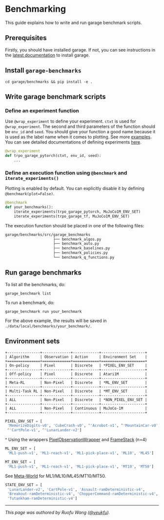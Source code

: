 # Benchmarking

This guide explains how to write and run garage benchmark scripts.

## Prerequisites

Firstly, you should have installed garage. If not, you can see instructions in
the [latest documentation](installation.rst) to install garage.

## Install `garage-benchmarks`

`cd garage/benchmarks && pip install -e .`

## Write garage benchmark scripts

### Define an experiment function

Use `@wrap_experiment` to define your experiment. `ctxt` is used for
`@wrap_experiment`.
The second and third parameters of the function should be `env_id` and `seed`.
You should give your function a good name because it is used as the label name
when it comes to plotting. See more [examples](https://github.com/rlworkgroup/garage/tree/master/benchmarks/src/garage_benchmarks/experiments).
You can see detailed documentations of defining experiments [here](experiments.rst).

```py
@wrap_experiment
def trpo_garage_pytorch(ctxt, env_id, seed):
    ...
```

### Define an execution function using `@benchmark` and `iterate_experiments()`

Plotting is enabled by default. You can explicitly disable it by defining
`@benchmark(plot=False)`.

```py
@benchmark
def your_benchmarks():
    iterate_experiments(trpo_garage_pytorch, MuJoCo1M_ENV_SET)
    iterate_experiments(trpo_garage_tf, MuJoCo1M_ENV_SET)
```

The execution function should be placed in one of the following files:

```bash
garage/benchmarks/src/garage_benchmarks
                      ├── benchmark_algos.py
                      ├── benchmark_auto.py
                      ├── benchmark_baselines.py
                      ├── benchmark_policies.py
                      └── benchmark_q_functions.py
```

## Run garage benchmarks

To list all the benchmarks, do:

`garage_benchmark list`

To run a benchmark, do:

`garage_benchmark run your_benchmark`

For the above example, the results will be saved in `./data/local/benchmarks/your_benchmark/`.

## Environment sets

```eval_rst
+---------------+-------------+------------+--------------------+
| Algorithm     | Observation | Action     | Environment Set    |
+===============+=============+============+====================+
| On-policy     | Pixel       | Discrete   | *PIXEL_ENV_SET     |
+---------------+-------------+------------+--------------------+
| Off-policy    | Pixel       | Discrete   | Atari1M            |
+---------------+-------------+------------+--------------------+
| Meta-RL       | Non-Pixel   | Discrete   | *ML_ENV_SET        |
+---------------+-------------+------------+--------------------+
| Multi-Task RL | Non-Pixel   | Discrete   | *MT_ENV_SET        |
+---------------+-------------+------------+--------------------+
| ALL           | Non-Pixel   | Discrete   | *NON_PIXEL_ENV_SET |
+---------------+-------------+------------+--------------------+
| ALL           | Non-Pixel   | Continuous | MuJoCo-1M          |
+---------------+-------------+------------+--------------------+
```

```py
PIXEL_ENV_SET = [
 'MemorizeDigits-v0', 'CubeCrash-v0', ^'Acrobot-v1', ^'MountainCar-v0',
 ^'CartPole-v1', ^'LunarLander-v2']
```

^ Using the wrappers [PixelObservationWrapper](https://github.com/openai/gym/blob/master/gym/wrappers/pixel_observation.py)
and [FrameStack](https://github.com/openai/gym/blob/master/gym/wrappers/frame_stack.py)
(n=4)

```py
ML_ENV_SET = [
 'ML1-push-v1', 'ML1-reach-v1', 'ML1-pick-place-v1', 'ML10', 'ML45']
```

```py
MT_ENV_SET = [
 'ML1-push-v1', 'ML1-reach-v1', 'ML1-pick-place-v1', 'MT10', 'MT50']
```

See [Meta-World](https://github.com/rlworkgroup/metaworld) for ML1/ML10/ML45/MT10/MT50.

```py
STATE_ENV_SET = [
 'LunarLander-v2', 'CartPole-v1', 'Assault-ramDeterministic-v4',
 'Breakout-ramDeterministic-v4', 'ChopperCommand-ramDeterministic-v4',
 'Tutankham-ramDeterministic-v4']
```

----

*This page was authored by Ruofu Wang ([@yeukfu](https://github.com/yeukfu)).*
